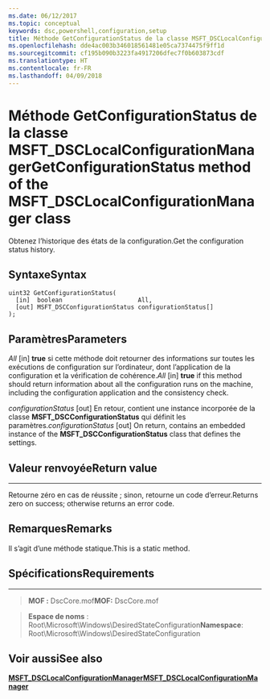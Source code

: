 ```yaml
---
ms.date: 06/12/2017
ms.topic: conceptual
keywords: dsc,powershell,configuration,setup
title: Méthode GetConfigurationStatus de la classe MSFT_DSCLocalConfigurationManager
ms.openlocfilehash: dde4ac003b346018561481e05ca7374475f9ff1d
ms.sourcegitcommit: cf195b090b3223fa4917206dfec7f0b603873cdf
ms.translationtype: HT
ms.contentlocale: fr-FR
ms.lasthandoff: 04/09/2018
---
```

# <a name="getconfigurationstatus-method-of-the-msftdsclocalconfigurationmanager-class"></a><span data-ttu-id="3ee09-103">Méthode GetConfigurationStatus de la classe MSFT_DSCLocalConfigurationManager</span><span class="sxs-lookup"><span data-stu-id="3ee09-103">GetConfigurationStatus method of the MSFT_DSCLocalConfigurationManager class</span></span>

<span data-ttu-id="3ee09-104">Obtenez l’historique des états de la configuration.</span><span class="sxs-lookup"><span data-stu-id="3ee09-104">Get the configuration status history.</span></span>

<a name="syntax"></a><span data-ttu-id="3ee09-105">Syntaxe</span><span class="sxs-lookup"><span data-stu-id="3ee09-105">Syntax</span></span>
------

```mof
uint32 GetConfigurationStatus(
  [in]  boolean                     All,
  [out] MSFT_DSCConfigurationStatus configurationStatus[]
);
```

<a name="parameters"></a><span data-ttu-id="3ee09-106">Paramètres</span><span class="sxs-lookup"><span data-stu-id="3ee09-106">Parameters</span></span>
----------

<span data-ttu-id="3ee09-107">*All* \[in\] **true** si cette méthode doit retourner des informations sur toutes les exécutions de configuration sur l’ordinateur, dont l’application de la configuration et la vérification de cohérence.</span><span class="sxs-lookup"><span data-stu-id="3ee09-107">*All* \[in\] **true** if this method should return information about all the configuration runs on the machine, including the configuration application and the consistency check.</span></span>

<span data-ttu-id="3ee09-108">*configurationStatus* \[out\] En retour, contient une instance incorporée de la classe **MSFT_DSCConfigurationStatus** qui définit les paramètres.</span><span class="sxs-lookup"><span data-stu-id="3ee09-108">*configurationStatus* \[out\] On return, contains an embedded instance of the **MSFT_DSCConfigurationStatus** class that defines the settings.</span></span>

## <a name="return-value"></a><span data-ttu-id="3ee09-109">Valeur renvoyée</span><span class="sxs-lookup"><span data-stu-id="3ee09-109">Return value</span></span>
------------

<span data-ttu-id="3ee09-110">Retourne zéro en cas de réussite ; sinon, retourne un code d’erreur.</span><span class="sxs-lookup"><span data-stu-id="3ee09-110">Returns zero on success; otherwise returns an error code.</span></span>

## <a name="remarks"></a><span data-ttu-id="3ee09-111">Remarques</span><span class="sxs-lookup"><span data-stu-id="3ee09-111">Remarks</span></span>

<span data-ttu-id="3ee09-112">Il s’agit d’une méthode statique.</span><span class="sxs-lookup"><span data-stu-id="3ee09-112">This is a static method.</span></span>

## <a name="requirements"></a><span data-ttu-id="3ee09-113">Spécifications</span><span class="sxs-lookup"><span data-stu-id="3ee09-113">Requirements</span></span>
------------
><span data-ttu-id="3ee09-114">**MOF :** DscCore.mof</span><span class="sxs-lookup"><span data-stu-id="3ee09-114">**MOF:** DscCore.mof</span></span>

><span data-ttu-id="3ee09-115">**Espace de noms** : Root\Microsoft\Windows\DesiredStateConfiguration</span><span class="sxs-lookup"><span data-stu-id="3ee09-115">**Namespace**: Root\Microsoft\Windows\DesiredStateConfiguration</span></span>


## <a name="see-also"></a><span data-ttu-id="3ee09-116">Voir aussi</span><span class="sxs-lookup"><span data-stu-id="3ee09-116">See also</span></span>


[<span data-ttu-id="3ee09-117">**MSFT_DSCLocalConfigurationManager**</span><span class="sxs-lookup"><span data-stu-id="3ee09-117">**MSFT_DSCLocalConfigurationManager**</span></span>](msft-dsclocalconfigurationmanager.md)